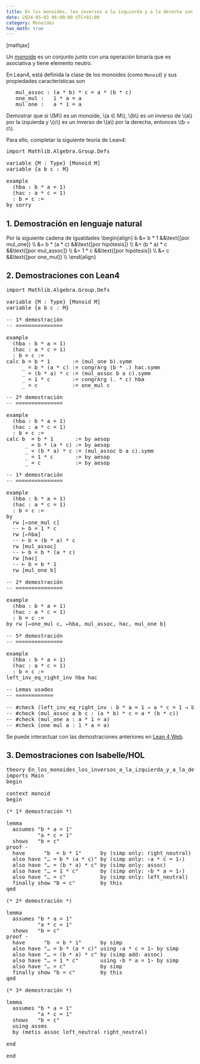 ```yaml
---
title: En los monoides, los inversos a la izquierda y a la derecha son iguales
date: 2024-05-03 06:00:00 UTC+02:00
category: Monoides
has_math: true
---
```


[mathjax]

Un [monoide](https://en.wikipedia.org/wiki/Monoid) es un conjunto junto con una operación binaria que es asociativa y tiene elemento neutro.

En Lean4, está definida la clase de los monoides (como `Monoid`) y sus propiedades características son

<pre lang="lean">
   mul_assoc : (a * b) * c = a * (b * c)
   one_mul :   1 * a = a
   mul_one :   a * 1 = a
</pre>

Demostrar que si \\(M\\) es un monoide, \\(a ∈ M\\), \\(b\\) es un inverso de \\(a\\) por la izquierda y \\(c\\) es un inverso de \\(a\\) por la derecha, entonces \\(b = c\\).

Para ello, completar la siguiente teoría de Lean4:

<pre lang="lean">
import Mathlib.Algebra.Group.Defs

variable {M : Type} [Monoid M]
variable {a b c : M}

example
  (hba : b * a = 1)
  (hac : a * c = 1)
  : b = c :=
by sorry
</pre>
<!--more-->

<h2>1. Demostración en lenguaje natural</h2>

Por la siguiente cadena de igualdades
\\begin{align}
   b &= b * 1          &&\\text{[por mul_one]} \\\\
     &= b * (a * c)    &&\\text{[por hipótesis]} \\\\
     &= (b * a) * c    &&\\text{[por mul_assoc]} \\\\
     &= 1 * c          &&\\text{[por hipótesis]} \\\\
     &= c              &&\\text{[por one_mul]} \\\\
\\end{align}

<h2>2. Demostraciones con Lean4</h2>

<pre lang="lean">
import Mathlib.Algebra.Group.Defs

variable {M : Type} [Monoid M]
variable {a b c : M}

-- 1ª demostración
-- ===============

example
  (hba : b * a = 1)
  (hac : a * c = 1)
  : b = c :=
calc b = b * 1       := (mul_one b).symm
     _ = b * (a * c) := congrArg (b * .) hac.symm
     _ = (b * a) * c := (mul_assoc b a c).symm
     _ = 1 * c       := congrArg (. * c) hba
     _ = c           := one_mul c

-- 2ª demostración
-- ===============

example
  (hba : b * a = 1)
  (hac : a * c = 1)
  : b = c :=
calc b  = b * 1       := by aesop
      _ = b * (a * c) := by aesop
      _ = (b * a) * c := (mul_assoc b a c).symm
      _ = 1 * c       := by aesop
      _ = c           := by aesop

-- 1ª demostración
-- ===============

example
  (hba : b * a = 1)
  (hac : a * c = 1)
  : b = c :=
by
  rw [←one_mul c]
  -- ⊢ b = 1 * c
  rw [←hba]
  -- ⊢ b = (b * a) * c
  rw [mul_assoc]
  -- ⊢ b = b * (a * c)
  rw [hac]
  -- ⊢ b = b * 1
  rw [mul_one b]

-- 2ª demostración
-- ===============

example
  (hba : b * a = 1)
  (hac : a * c = 1)
  : b = c :=
by rw [←one_mul c, ←hba, mul_assoc, hac, mul_one b]

-- 5ª demostración
-- ===============

example
  (hba : b * a = 1)
  (hac : a * c = 1)
  : b = c :=
left_inv_eq_right_inv hba hac

-- Lemas usados
-- ============

-- #check (left_inv_eq_right_inv : b * a = 1 → a * c = 1 → b = c)
-- #check (mul_assoc a b c : (a * b) * c = a * (b * c))
-- #check (mul_one a : a * 1 = a)
-- #check (one_mul a : 1 * a = a)
</pre>

Se puede interactuar con las demostraciones anteriores en [Lean 4 Web](https://live.lean-lang.org/#url=https://raw.githubusercontent.com/jaalonso/Calculemus2/main/src/En_los_monoides_los_inversos_a_la_izquierda_y_a_la_derecha_son_iguales.lean).

<h2>3. Demostraciones con Isabelle/HOL</h2>

<pre lang="isar">
theory En_los_monoides_los_inversos_a_la_izquierda_y_a_la_derecha_son_iguales
imports Main
begin

context monoid
begin

(* 1ª demostración *)

lemma
  assumes "b * a = 1"
          "a * c = 1"
  shows   "b = c"
proof -
  have      "b  = b * 1"      by (simp only: right_neutral)
  also have "… = b * (a * c)" by (simp only: ‹a * c = 1›)
  also have "… = (b * a) * c" by (simp only: assoc)
  also have "… = 1 * c"       by (simp only: ‹b * a = 1›)
  also have "… = c"           by (simp only: left_neutral)
  finally show "b = c"        by this
qed

(* 2ª demostración *)

lemma
  assumes "b * a = 1"
          "a * c = 1"
  shows   "b = c"
proof -
  have      "b  = b * 1"      by simp
  also have "… = b * (a * c)" using ‹a * c = 1› by simp
  also have "… = (b * a) * c" by (simp add: assoc)
  also have "… = 1 * c"       using ‹b * a = 1› by simp
  also have "… = c"           by simp
  finally show "b = c"        by this
qed

(* 3ª demostración *)

lemma
  assumes "b * a = 1"
          "a * c = 1"
  shows   "b = c"
  using assms
  by (metis assoc left_neutral right_neutral)

end

end
</pre>
